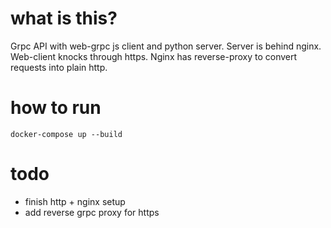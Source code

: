 # what is this?
Grpc API with web-grpc js client and python server. 
Server is behind nginx. Web-client knocks through https.
Nginx has reverse-proxy to convert requests into plain http.

# how to run
```
docker-compose up --build
```

# todo
* finish http + nginx setup
* add reverse grpc proxy for https
